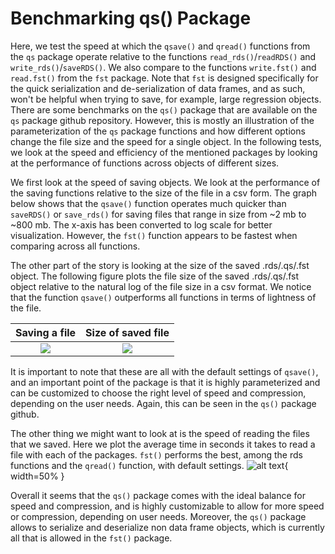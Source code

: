 # Benchmarking qs() Package

Here, we test the speed at which the `qsave()` and `qread()` functions from the `qs` package operate relative to the functions `read_rds()`/`readRDS()` and `write_rds()`/`saveRDS()`. We also compare to the functions `write.fst()` and `read.fst()` from the `fst` package. Note that `fst` is designed specifically for the quick serialization and de-serialization of data frames, and as such, won't be helpful when trying to save, for example, large regression objects. There are some benchmarks on the `qs()` package that are available on the `qs` package github repository. However, this is mostly an illustration of the parameterization of the `qs` package functions and how different options change the file size and the speed for a single object. In the following tests, we look at the speed and efficiency of the mentioned packages by looking at the performance of functions across objects of different sizes. 

We first look at the speed of saving objects. We look at the performance of the saving functions relative to the size of the file in a csv form. The graph below shows that the `qsave()` function operates much quicker than `saveRDS()` or `save_rds()` for saving files that range in size from ~2 mb to ~800 mb. The x-axis has been converted to log scale for better visualization. However, the `fst()` function appears to be fastest when comparing across all functions. 


The other part of the story is looking at the size of the saved .rds/.qs/.fst object. The following figure plots the file size of the saved .rds/.qs/.fst object relative to the natural log of the file size in a csv format. We notice that the function `qsave()` outperforms all functions in terms of lightness of the file. 


Saving a file              |  Size of saved file
:-------------------------:|:-------------------------:
![](https://raw.githubusercontent.com/noahforougi/R_guide/master/results/figures/time_saved.png?raw=true)  |  ![](https://raw.githubusercontent.com/noahforougi/R_guide/master/results/figures/size_saved.png?raw=true) 


It is important to note that these are all with the default settings of `qsave()`, and an important point of the package is that it is highly parameterized and can be customized to choose the right level of speed and compression, depending on the user needs. Again, this can be seen in the `qs()` package github. 

The other thing we might want to look at is the speed of reading the files that we saved. Here we plot the average time in seconds it takes to read a file with each of the packages. `fst()` performs the best, among the rds functions and the `qread()` function, with default settings. 
![alt text](https://raw.githubusercontent.com/noahforougi/R_guide/master/results/figures/time_read.png?raw=true){ width=50% }





Overall it seems that the `qs()` package comes with the ideal balance for speed and compression, and is highly customizable to allow for more speed or compression, depending on user needs. Moreover, the `qs()` package allows to serialize and deserialize non data frame objects, which is currently all that is allowed in the `fst()` package. 

